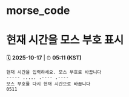 # morse_code
# 현재 시간을 모스 부호 표시
<!-- MORSE_TIME_START -->
🗓️ **2025-10-17** | ⏰ **05:11 (KST)**

```
현재 시간을 입력하세요. 모스 부호로 바꿉니다
----- ..... .---- .----
모스 부호를 다시 현재 시간으로 바꿉니다
0511
```
<!-- MORSE_TIME_END -->
